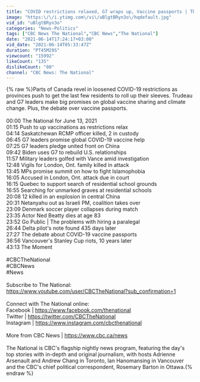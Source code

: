 ```yaml
---
title: "COVID restrictions relaxed, G7 wraps up, Vaccine passports | The National for June 13, 2021"
image: "https:\/\/i.ytimg.com\/vi\/uBlgtBRyn3o\/hqdefault.jpg"
vid_id: "uBlgtBRyn3o"
categories: "News-Politics"
tags: ["CBC News The National","CBC News","The National"]
date: "2021-06-14T17:24:17+03:00"
vid_date: "2021-06-14T05:33:47Z"
duration: "PT45M29S"
viewcount: "15992"
likeCount: "135"
dislikeCount: "80"
channel: "CBC News: The National"
---
```

{% raw %}Parts of Canada revel in loosened COVID-19 restrictions as provinces push to get the last few residents to roll up their sleeves. Trudeau and G7 leaders make big promises on global vaccine sharing and climate change. Plus, the debate over vaccine passports. <br /><br />00:00 The National for June 13, 2021<br />01:15 Push to up vaccinations as restrictions relax<br />04:14 Saskatchewan RCMP officer killed, 2 in custody<br />06:45 G7 leaders promise global COVID-19 vaccine help<br />07:25 G7 leaders pledge united front on China<br />09:42 Biden uses G7 to rebuild U.S. relationships<br />11:57 Military leaders golfed with Vance amid investigation<br />12:48 Vigils for London, Ont. family killed in attack <br />13:45 MPs promise summit on how to fight Islamophobia<br />16:05 Accused in London, Ont. attack due in court<br />16:15 Quebec to support search of residential school grounds<br />16:55 Searching for unmarked graves at residential schools<br />20:08 12 killed in an explosion in central China<br />20:31 Netanyahu out as Israeli PM, coalition takes over<br />23:09 Denmark soccer player collapses during match<br />23:35 Actor Ned Beatty dies at age 83 <br />23:52 Go Public | The problems with hiring a paralegal<br />26:44 Delta pilot's note found 435 days later<br />27:27 The debate about COVID-19 vaccine passports<br />36:56 Vancouver's Stanley Cup riots, 10 years later<br />43:13 The Moment <br /><br />#CBCTheNational<br />#CBCNews <br />#News<br /><br />Subscribe to The National: <br /><a rel="nofollow" target="blank" href="https://www.youtube.com/user/CBCTheNational?sub_confirmation=1">https://www.youtube.com/user/CBCTheNational?sub_confirmation=1</a><br /><br />Connect with The National online:<br />Facebook | <a rel="nofollow" target="blank" href="https://www.facebook.com/thenational">https://www.facebook.com/thenational</a><br />Twitter | <a rel="nofollow" target="blank" href="https://twitter.com/CBCTheNational">https://twitter.com/CBCTheNational</a><br />Instagram | <a rel="nofollow" target="blank" href="https://www.instagram.com/cbcthenational">https://www.instagram.com/cbcthenational</a><br /><br />More from CBC News | <a rel="nofollow" target="blank" href="https://www.cbc.ca/news">https://www.cbc.ca/news</a><br /><br />The National is CBC's flagship nightly news program, featuring the day's top stories with in-depth and original journalism, with hosts Adrienne Arsenault and Andrew Chang in Toronto, Ian Hanomansing in Vancouver and the CBC's chief political correspondent, Rosemary Barton in Ottawa.{% endraw %}
